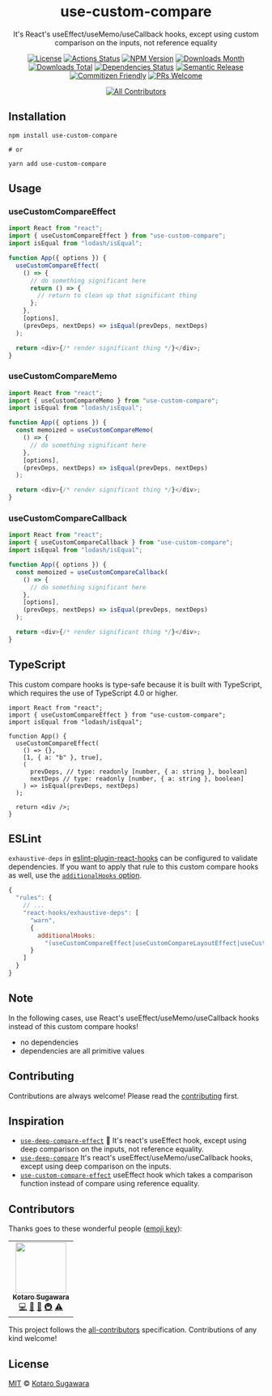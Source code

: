 <div align="center">

<h1>use-custom-compare</h1>

It's React's useEffect/useMemo/useCallback hooks, except using custom comparison on the inputs, not reference equality

[![License](https://img.shields.io/badge/License-MIT-blue.svg?style=flat-square)](LICENSE)
[![Actions Status](https://github.com/kotarella1110/use-custom-compare/workflows/CI/badge.svg)](https://github.com/kotarella1110/use-custom-compare/actions?query=workflow%3ACI)
[![NPM Version](https://img.shields.io/npm/v/use-custom-compare?style=flat-square)](https://www.npmjs.com/package/use-custom-compare)
[![Downloads Month](https://img.shields.io/npm/dm/use-custom-compare?style=flat-square)](https://www.npmjs.com/package/use-custom-compare)
[![Downloads Total](https://img.shields.io/npm/dt/use-custom-compare?style=flat-square)](https://www.npmjs.com/package/use-custom-compare)
[![Dependencies Status](https://david-dm.org/kotarella1110/use-custom-compare.svg?style=flat-square)](https://david-dm.org/kotarella1110/use-custom-compare)
[![Semantic Release](https://img.shields.io/badge/%F0%9F%93%A6%F0%9F%9A%80-semantic--release-e10079.svg?style=flat-square)](https://github.com/semantic-release/semantic-release)
[![Commitizen Friendly](https://img.shields.io/badge/commitizen-friendly-brightgreen.svg?style=flat-square)](http://commitizen.github.io/cz-cli/)
[![PRs Welcome](https://img.shields.io/badge/PRs-welcome-green.svg?style=flat-square)](CONTRIBUTING.md)

<!-- ALL-CONTRIBUTORS-BADGE:START - Do not remove or modify this section -->

[![All Contributors](https://img.shields.io/badge/all_contributors-1-orange.svg?style=flat-square)](#contributors-)

<!-- ALL-CONTRIBUTORS-BADGE:END -->

</div>

## Installation

```
npm install use-custom-compare

# or

yarn add use-custom-compare
```

## Usage

### useCustomCompareEffect

```js
import React from "react";
import { useCustomCompareEffect } from "use-custom-compare";
import isEqual from "lodash/isEqual";

function App({ options }) {
  useCustomCompareEffect(
    () => {
      // do something significant here
      return () => {
        // return to clean up that significant thing
      };
    },
    [options],
    (prevDeps, nextDeps) => isEqual(prevDeps, nextDeps)
  );

  return <div>{/* render significant thing */}</div>;
}
```

### useCustomCompareMemo

```js
import React from "react";
import { useCustomCompareMemo } from "use-custom-compare";
import isEqual from "lodash/isEqual";

function App({ options }) {
  const memoized = useCustomCompareMemo(
    () => {
      // do something significant here
    },
    [options],
    (prevDeps, nextDeps) => isEqual(prevDeps, nextDeps)
  );

  return <div>{/* render significant thing */}</div>;
}
```

### useCustomCompareCallback

```js
import React from "react";
import { useCustomCompareCallback } from "use-custom-compare";
import isEqual from "lodash/isEqual";

function App({ options }) {
  const memoized = useCustomCompareCallback(
    () => {
      // do something significant here
    },
    [options],
    (prevDeps, nextDeps) => isEqual(prevDeps, nextDeps)
  );

  return <div>{/* render significant thing */}</div>;
}
```

## TypeScript

This custom compare hooks is type-safe because it is built with TypeScript, which requires the use of TypeScript 4.0 or higher.

```tsx
import React from "react";
import { useCustomCompareEffect } from "use-custom-compare";
import isEqual from "lodash/isEqual";

function App() {
  useCustomCompareEffect(
    () => {},
    [1, { a: "b" }, true],
    (
      prevDeps, // type: readonly [number, { a: string }, boolean]
      nextDeps // type: readonly [number, { a: string }, boolean]
    ) => isEqual(prevDeps, nextDeps)
  );

  return <div />;
}
```

## ESLint

`exhaustive-deps` in [eslint-plugin-react-hooks](https://www.npmjs.com/package/eslint-plugin-react-hooks) can be configured to validate dependencies.
If you want to apply that rule to this custom compare hooks as well, use the [`additionalHooks` option](https://www.npmjs.com/package/eslint-plugin-react-hooks#advanced-configuration).

```js
{
  "rules": {
    // ...
    "react-hooks/exhaustive-deps": [
      "warn",
      {
        additionalHooks:
          "(useCustomCompareEffect|useCustomCompareLayoutEffect|useCustomCompareMemo|useCustomCompareCallback)"
      }
    ]
  }
}
```

## Note

In the following cases, use React's useEffect/useMemo/useCallback hooks instead of this custom compare hooks!

- no dependencies
- dependencies are all primitive values

## Contributing

Contributions are always welcome! Please read the [contributing](./CONTRIBUTING.md) first.

## Inspiration

- [`use-deep-compare-effect`](https://github.com/kentcdodds/use-deep-compare-effect) 🐋 It's react's useEffect hook, except using deep comparison on the inputs, not reference equality.
- [`use-deep-compare`](https://github.com/sandiiarov/use-deep-compare) It's react's useEffect/useMemo/useCallback hooks, except using deep comparison on the inputs.
- [`use-custom-compare-effect`](https://github.com/sanjagh/use-custom-compare-effect) useEffect hook which takes a comparison function instead of compare using reference equality.

## Contributors

Thanks goes to these wonderful people ([emoji key](https://allcontributors.org/docs/en/emoji-key)):

<!-- ALL-CONTRIBUTORS-LIST:START - Do not remove or modify this section -->
<!-- prettier-ignore-start -->
<!-- markdownlint-disable -->
<table>
  <tr>
    <td align="center"><a href="https://qiita.com/kotarella1110"><img src="https://avatars1.githubusercontent.com/u/12913947?v=4" width="100px;" alt=""/><br /><sub><b>Kotaro Sugawara</b></sub></a><br /><a href="https://github.com/kotarella1110/use-custom-compare/commits?author=kotarella1110" title="Code">💻</a> <a href="https://github.com/kotarella1110/use-custom-compare/commits?author=kotarella1110" title="Documentation">📖</a> <a href="#ideas-kotarella1110" title="Ideas, Planning, & Feedback">🤔</a> <a href="#infra-kotarella1110" title="Infrastructure (Hosting, Build-Tools, etc)">🚇</a> <a href="https://github.com/kotarella1110/use-custom-compare/commits?author=kotarella1110" title="Tests">⚠️</a></td>
  </tr>
</table>

<!-- markdownlint-enable -->
<!-- prettier-ignore-end -->

<!-- ALL-CONTRIBUTORS-LIST:END -->

This project follows the [all-contributors](https://github.com/all-contributors/all-contributors) specification. Contributions of any kind welcome!

## License

[MIT](./LICENSE) © [Kotaro Sugawara](https://twitter.com/kotarella1110)
